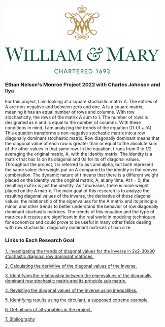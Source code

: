 ![](images/william_logo.png)
### Ethan Nelson's Monroe Project 2022 with Charles Johnson and Ilya 

For this project, I am looking at a square stochastic matrix A. The entries of A are non-negative and between zero and one. A is a square matrix, meaning it has an equal number of rows and columns. With row stochasticity, the rows of the matrix A sum to 1. The number of rows is designated as n and is equal to the number of columns. With these conditions in mind, I am analyzing the trends of the equation ((1-t)*I + t*A). This equation transforms a non-negative stochastic matrix into a row diagonally dominant stochastic matrix. Row diagonally dominant means that the diagonal value of each row is greater than or equal to the absolute sum of the other values in that same row. In the equation, t runs from 0 to 1/2 averaging the original matrix, A, with the identity matrix. The identity is a matrix that has 1s on its diagonal and 0s for its off diagonal values. Throughout the project, t is referred to as t and alpha, but both represent the same value: the weight put on A compared to the identity in the convex combination. The dynamic nature of t means that there is a different weight placed on the identity vs the original matrix, A, at any time. At t = 0, the resulting matrix is just the identity. As t increases, there is more weight placed on the A matrix. The main goal of this research is to analyze the resulting diagonal values of the inverse, the derivative of those diagonal values, the relationship of the eigenvalues for the A matrix and its principle minor, and other trends to better understand the behavior of row diagonally dominant stochastic matrices. The trends of this equation and the type of matrices it creates are significant in the real world in modeling techniques for economics and could prove to be useful in many other fields dealing with row stochastic, diagonally dominant matrices of nxn size.  

### Links to Each Research Goal 

[1. Investigating the trends of diagonal values for the inverse in 2x2-30x30 stochastic diagonal row dominant matrices.](diagonal_of_the_inverse_findgings.md)

[2. Calculating the derivitive of the diagonal values of the inverse.](derivitives_findings.md)

[3. Identifying the relationship between the eigenvalues of the diagonally dominant row stochastic matrix and its principle sub matrix. ](eigenvalue_findings.md)

[4. Revisiting the diagonal values of the inverse using inequalities.](inequality_findings.md)

[5. Identifying results using the circulant, a supposed extreme example.](circulant_observations.md)

[6. Definitions of all variables in the project.](definitions.md)

[7. Bibliography](bibliography.md)
